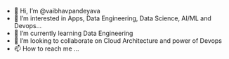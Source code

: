 - 👋 Hi, I’m @vaibhavpandeyava
- 👀 I’m interested in Apps, Data Engineering, Data Science, AI/ML and Devops...
- 🌱 I’m currently learning Data Engineering
- 💞️ I’m looking to collaborate on Cloud Architecture and power of Devops
- 📫 How to reach me ...

<!---
vaibhavpandeyava/vaibhavpandeyava is a ✨ special ✨ repository because its `README.md` (this file) appears on your GitHub profile.
You can click the Preview link to take a look at your changes.
--->
